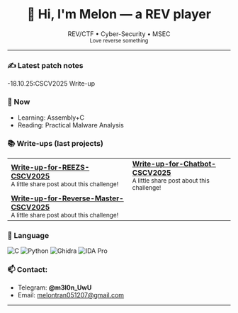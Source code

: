 <!-- Banner (tuỳ bạn thay ảnh) -->
<p align="center">
  <img href="https://www.pinterest.com/pin/371476669285255219" >
</p>

<h1 align="center">🍵 Hi, I'm Melon — a REV player</h1>
<p align="center">
  REV/CTF • Cyber-Security • MSEC<br/>
  <sub>Love reverse something</sub>
</p>

---

### ✍️ Latest patch notes
-18.10.25:CSCV2025 Write-up
### 🌱 Now
- Learning: Assembly+C   
- Reading: Practical Malware Analysis

### 📚 Write-ups (last projects)
<table>
<tr>
<td>
  <b><a href="https://github.com/M3l0n1sgwen/Write-up-for-REEZS-CSCV2025">Write-up-for-REEZS-CSCV2025</a></b><br/>
  <sub>A little share post about this challenge!</sub>
</td>
<td>
  <b><a href="https://github.com/M3l0n1sgwen/Write-up-for-Chatbot-CSCV2025">Write-up-for-Chatbot-CSCV2025</a></b><br/>
  <sub>A little share post about this challenge!</sub>
</td>
</tr>
<tr>
<td>
  <b><a href="https://github.com/M3l0n1sgwen/Write-up-for-Reverse-Master-CSCV2025">Write-up-for-Reverse-Master-CSCV2025</a></b><br/>
  <sub>A little share post about this challenge!</sub>
</td>
</tr>
</table>

### 🧰 Language
![C](https://img.shields.io/badge/C-0f1216?style=for-the-badge&logo=c&logoColor=60d0ff)
![Python](https://img.shields.io/badge/Python-0f1216?style=for-the-badge&logo=python&logoColor=b7a8f5)
![Ghidra](https://img.shields.io/badge/Ghidra-0f1216?style=for-the-badge&logo=gnubash&logoColor=f5a8c7)
![IDA Pro](https://img.shields.io/badge/IDA-0f1216?style=for-the-badge&logo=hexo&logoColor=f5a8c7)

### 📫 Contact:
- Telegram: **@m3l0n_UwU**
- Email: melontran051207@gmail.com
---

<p align="center">
</p>
